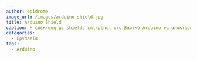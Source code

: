 ```yaml
---
author: epidrome
image_url: /images/arduino-shield.jpg
title: Arduino Shield
caption: Η επέκταση με shields επιτρέπει στο βασικό Arduino να αποκτήσει νέες δυνατότητες εισόδου (π.χ., joystick) και εξόδου.
categories:
  - Εργαλεία
tags:
  - Arduino
---
```

